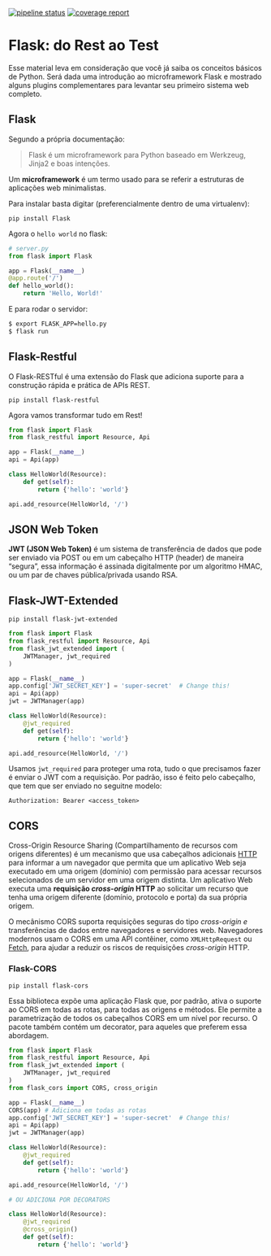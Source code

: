 [![pipeline status](https://gitlab.com/gabicavalcantesilva/flask-from-rest-to-test/badges/master/pipeline.svg)](https://gitlab.com/gabicavalcantesilva/flask-from-rest-to-test/commits/master)
[![coverage report](https://gitlab.com/gabicavalcantesilva/flask-from-rest-to-test/badges/master/coverage.svg?job=coverage)](https://gitlab.com/gabicavalcantesilva/flask-from-rest-to-test/-/jobs/artifacts/master/file/htmlcov/index.html?job=coverage)


# Flask: do Rest ao Test

Esse material leva em consideração que você já saiba os conceitos básicos de Python. Será dada uma introdução ao microframework Flask e mostrado alguns plugins complementares para levantar seu primeiro sistema web completo.

## Flask
Segundo a própria documentação:

> Flask é um microframework para Python baseado em Werkzeug, Jinja2 e
> boas intenções.

Um **microframework** é um termo usado para se referir a estruturas de aplicações web minimalistas.

Para instalar basta digitar (preferencialmente dentro de uma virtualenv):

    pip install Flask
Agora o `hello world` no flask:
```python
# server.py
from flask import Flask 

app = Flask(__name__)
@app.route('/')
def hello_world():
    return 'Hello, World!'
```
E para rodar o servidor:
```bash
$ export FLASK_APP=hello.py
$ flask run
```

## Flask-Restful
O Flask-RESTful é uma extensão do Flask que adiciona suporte para a construção rápida e prática de APIs REST.

```
pip install flask-restful
```
Agora vamos transformar tudo em Rest!

```python
from flask import Flask
from flask_restful import Resource, Api

app = Flask(__name__)
api = Api(app)

class HelloWorld(Resource):
    def get(self):
        return {'hello': 'world'}

api.add_resource(HelloWorld, '/')
```

## JSON Web Token
**JWT (JSON Web Token)** é um sistema de transferência de dados que pode ser enviado via POST ou em um cabeçalho HTTP (header) de maneira “segura”, essa informação é assinada digitalmente por um algoritmo HMAC, ou um par de chaves pública/privada usando RSA.

## Flask-JWT-Extended
```
pip install flask-jwt-extended
```
```python
from flask import Flask
from flask_restful import Resource, Api
from flask_jwt_extended import (
    JWTManager, jwt_required
)

app = Flask(__name__)
app.config['JWT_SECRET_KEY'] = 'super-secret'  # Change this!
api = Api(app)
jwt = JWTManager(app)

class HelloWorld(Resource):
    @jwt_required
    def get(self):
        return {'hello': 'world'}

api.add_resource(HelloWorld, '/')
```
Usamos `jwt_required` para proteger uma rota, tudo o que precisamos fazer é enviar o JWT com a requisição. Por padrão, isso é feito pelo cabeçalho, que tem que ser enviado no seguitne modelo:
```
Authorization: Bearer <access_token>
```

## CORS
Cross-Origin Resource Sharing (Compartilhamento de recursos com origens diferentes) é um mecanismo que usa cabeçalhos adicionais [HTTP](https://developer.mozilla.org/pt-BR/docs/Glossario/HTTP "A definição do termo (HTTP) ainda não foi escrita; por favor, considere fazer essa contribuição!") para informar a um navegador que permita que um aplicativo Web seja executado em uma origem (domínio) com permissão para acessar recursos selecionados de um servidor em uma origem distinta. Um aplicativo Web executa uma **requisição _cross-origin_ HTTP** ao solicitar um recurso que tenha uma origem diferente (domínio, protocolo e porta) da sua própria origem.

O mecânismo CORS suporta requisições seguras do tipo _cross-origin e_ transferências de dados entre navegadores e servidores web. Navegadores modernos usam o CORS em uma API contêiner, como `XMLHttpRequest` ou [Fetch](https://developer.mozilla.org/pt-BR/docs/Web/API/Fetch_API), para ajudar a reduzir os riscos de requisições _cross-origin_ HTTP.

### Flask-CORS
```
pip install flask-cors
```
Essa biblioteca expõe uma aplicação Flask que, por padrão, ativa o suporte ao CORS em todas as rotas, para todas as origens e métodos. Ele permite a parametrização de todos os cabeçalhos CORS em um nível por recurso. O pacote também contém um decorator, para aqueles que preferem essa abordagem.

```python
from flask import Flask
from flask_restful import Resource, Api
from flask_jwt_extended import (
    JWTManager, jwt_required
)
from flask_cors import CORS, cross_origin

app = Flask(__name__)
CORS(app) # Adiciona em todas as rotas
app.config['JWT_SECRET_KEY'] = 'super-secret'  # Change this!
api = Api(app)
jwt = JWTManager(app)

class HelloWorld(Resource):
    @jwt_required
    def get(self):
        return {'hello': 'world'}

api.add_resource(HelloWorld, '/')

# OU ADICIONA POR DECORATORS

class HelloWorld(Resource):
    @jwt_required
    @cross_origin()
    def get(self):
        return {'hello': 'world'}
```

